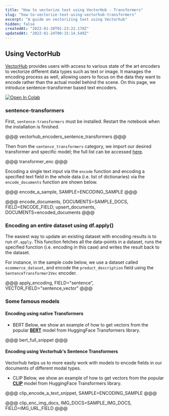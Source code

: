 ```yaml
---
title: "How to vectorize text using VectorHub - Transformers"
slug: "how-to-vectorize-text-using-vectorhub-transformers"
excerpt: "A guide on vectorizing text using Vectorhub"
hidden: false
createdAt: "2022-01-20T01:23:22.178Z"
updatedAt: "2022-01-24T00:15:14.549Z"
---
```

## Using VectorHub

[VectorHub](https://github.com/RelevanceAI/vectorhub) provides users with access to various state of the art encoders to vectorize different data types such as text or image. It manages the encoding process as well, allowing users to focus on the data they want to encode rather than the actual model behind the scene.
On this page, we introduce sentence-transformer based text encoders.

[![Open In Colab](https://colab.research.google.com/assets/colab-badge.svg)](https://colab.research.google.com/github/RelevanceAI/RelevanceAI-readme-docs/blob/v1.4.5/docs/general-features/how-to-vectorize/_notebooks/RelevanceAI_ReadMe_How_to_Vectorize.ipynb)
### sentence-transformers
First, `sentence-transformers` must be installed. Restart the notebook when the installation is finished.

@@@ vectorhub_encoders_sentence_transformers @@@

Then from the `sentence_transformers` category, we import our desired transformer and specific model; the full list can be accessed [here](https://huggingface.co/sentence-transformers).

@@@ transformer_enc @@@

Encoding a single text input via the `encode` function and encoding a specified text field in the whole data (i.e. list of dictionaries) via the `encode_documents` function are shown below.

@@@ encode_a_sample, SAMPLE=ENCODING_SAMPLE @@@

@@@ encode_documents, DOCUMENTS=SAMPLE_DOCS, FIELD=ENCODE_FIELD; upsert_documents, DOCUMENTS=encoded_documents @@@

### Encoding an entire dataset using df.apply()

The easiest way to update an existing dataset with encoding results is to run `df.apply`. This function fetches all the data-points in a dataset, runs the specified function (i.e. encoding in this case) and writes the result back to the dataset.

For instance, in the sample code below, we use a dataset called `ecommerce_dataset`, and encode the `product_description` field using the `SentenceTransformer2Vec` encoder.

@@@ apply_encoding, FIELD="sentence", VECTOR_FIELD="sentence_vector" @@@
### Some famous models

#### Encoding using native Transformers


* BERT
Below, we show an example of how to get vectors from the popular [**BERT**](https://huggingface.co/transformers/v3.0.2/model_doc/bert.html) model from HuggingFace Transformers library.

@@@ bert_full_snippet @@@

#### Encoding using Vectorhub's Sentence Transformers

Vectorhub helps us to more easily work with models to encode fields in our documents of different modal types.


* CLIP
Below, we show an example of how to get vectors from the popular [**CLIP**](https://huggingface.co/sentence-transformers/clip-ViT-B-32) model from HuggingFace Transformers library.

@@@ clip_encode_a_text_snippet, SAMPLE=ENCODING_SAMPLE @@@


@@@ clip_enc_img_docs, IMG_DOCS=SAMPLE_IMG_DOCS, FIELD=IMG_URL_FIELD @@@